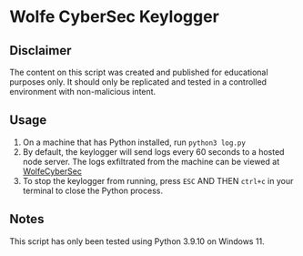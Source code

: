 # Wolfe CyberSec Keylogger
## Disclaimer
The content on this script was created and published for educational purposes only. It should only be replicated and tested in a controlled environment with non-malicious intent.

## Usage
1. On a machine that has Python installed, run `python3 log.py`
2. By default, the keylogger will send logs every 60 seconds to a hosted node server. The logs exfiltrated from the machine can be viewed at [WolfeCyberSec](https://www.wolfecybersec.com/keylogger)
3. To stop the keylogger from running, press `ESC` AND THEN `ctrl+c` in your terminal to close the Python process.

## Notes
This script has only been tested using Python 3.9.10 on Windows 11.